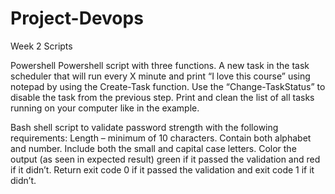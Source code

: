 # Project-Devops

  Week 2 Scripts


Powershell
    Powershell script with three functions.
    A new task in the task scheduler that will run every X minute and print “I love this course” using notepad by using the Create-Task function.
    Use the “Change-TaskStatus” to disable the task from the previous step.
    Print and clean the list of all tasks running on your computer like in the example.


Bash 
    shell script to validate password strength with the following requirements:
    Length – minimum of 10 characters.
    Contain both alphabet and number.
    Include both the small and capital case letters.
    Color the output (as seen in expected result) green if it passed the validation and red if it didn’t.
    Return exit code 0 if it passed the validation and exit code 1 if it didn’t.

